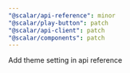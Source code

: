 ```yaml
---
"@scalar/api-reference": minor
"@scalar/play-button": patch
"@scalar/api-client": patch
"@scalar/components": patch
---
```


Add theme setting in api reference
